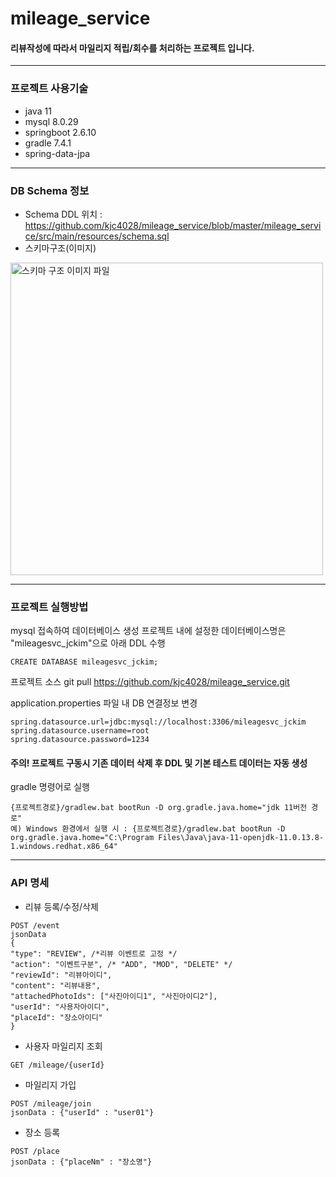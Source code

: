 # mileage_service

#### 리뷰작성에 따라서 마일리지 적립/회수를 처리하는 프로젝트 입니다.
---
### 프로젝트 사용기술
* java 11
* mysql 8.0.29
* springboot 2.6.10
* gradle 7.4.1
* spring-data-jpa
---
### DB Schema 정보
* Schema DDL 위치 : https://github.com/kjc4028/mileage_service/blob/master/mileage_service/src/main/resources/schema.sql
* 스키마구조(이미지)
<img src="https://github.com/kjc4028/mileage_service/blob/master/mileage_service/src/main/resources/static/mileageService_schema_structure%20.png" alt="스키마 구조 이미지 파일" width="500"/>

---

### 프로젝트 실행방법
mysql 접속하여 데이터베이스 생성
프로젝트 내에 설정한 데이터베이스명은 "mileagesvc_jckim"으로 아래 DDL 수행

``` 
CREATE DATABASE mileagesvc_jckim;
```
프로젝트 소스 git pull
https://github.com/kjc4028/mileage_service.git

application.properties 파일 내 DB 연결정보 변경
```
spring.datasource.url=jdbc:mysql://localhost:3306/mileagesvc_jckim
spring.datasource.username=root
spring.datasource.password=1234
```

#### 주의! 프로젝트 구동시 기존 데이터 삭제 후 DDL 및 기본 테스트 데이터는 자동 생성
gradle 명령어로 실행
```
{프로젝트경로}/gradlew.bat bootRun -D org.gradle.java.home="jdk 11버전 경로"
예) Windows 환경에서 실행 시 : {프로젝트경로}/gradlew.bat bootRun -D org.gradle.java.home="C:\Program Files\Java\java-11-openjdk-11.0.13.8-1.windows.redhat.x86_64"
```
---
### API 명세
* 리뷰 등록/수정/삭제
```
POST /event
jsonData
{
"type": "REVIEW", /*리뷰 이벤트로 고정 */
"action": "이벤트구분", /* "ADD", "MOD", "DELETE" */
"reviewId": "리뷰아이디",
"content": "리뷰내용",
"attachedPhotoIds": ["사진아이디1", "사진아이디2"],
"userId": "사용자아이디",
"placeId": "장소아이디"
}
```
* 사용자 마일리지 조회
```
GET /mileage/{userId}
```

* 마일리지 가입
```
POST /mileage/join
jsonData : {"userId" : "user01"}
```
* 장소 등록
```
POST /place
jsonData : {"placeNm" : "장소명"}
```
